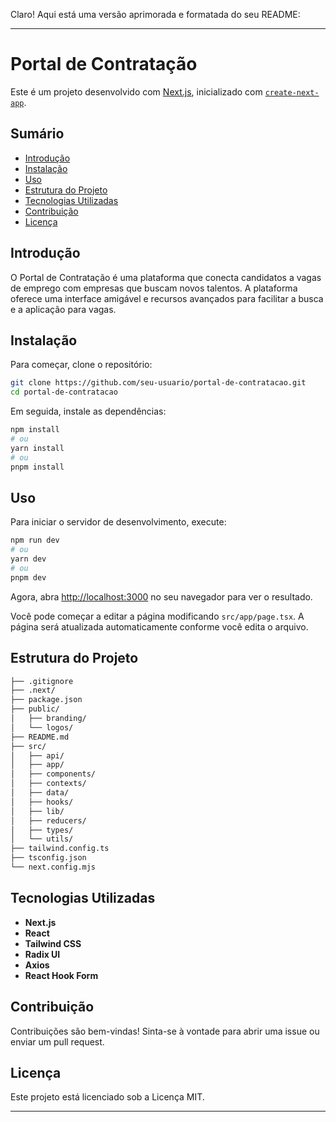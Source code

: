 Claro! Aqui está uma versão aprimorada e formatada do seu README:

---

# Portal de Contratação

Este é um projeto desenvolvido com [Next.js](https://nextjs.org), inicializado com [`create-next-app`](https://nextjs.org/docs/app/api-reference/cli/create-next-app).

## Sumário

- [Introdução](#introdução)
- [Instalação](#instalação)
- [Uso](#uso)
- [Estrutura do Projeto](#estrutura-do-projeto)
- [Tecnologias Utilizadas](#tecnologias-utilizadas)
- [Contribuição](#contribuição)
- [Licença](#licença)

## Introdução

O Portal de Contratação é uma plataforma que conecta candidatos a vagas de emprego com empresas que buscam novos talentos. A plataforma oferece uma interface amigável e recursos avançados para facilitar a busca e a aplicação para vagas.

## Instalação

Para começar, clone o repositório:

```bash
git clone https://github.com/seu-usuario/portal-de-contratacao.git
cd portal-de-contratacao
```

Em seguida, instale as dependências:

```bash
npm install
# ou
yarn install
# ou
pnpm install
```

## Uso

Para iniciar o servidor de desenvolvimento, execute:

```bash
npm run dev
# ou
yarn dev
# ou
pnpm dev
```

Agora, abra [http://localhost:3000](http://localhost:3000) no seu navegador para ver o resultado.

Você pode começar a editar a página modificando `src/app/page.tsx`. A página será atualizada automaticamente conforme você edita o arquivo.

## Estrutura do Projeto

```bash
├── .gitignore
├── .next/
├── package.json
├── public/
│   ├── branding/
│   └── logos/
├── README.md
├── src/
│   ├── api/
│   ├── app/
│   ├── components/
│   ├── contexts/
│   ├── data/
│   ├── hooks/
│   ├── lib/
│   ├── reducers/
│   ├── types/
│   └── utils/
├── tailwind.config.ts
├── tsconfig.json
└── next.config.mjs
```

## Tecnologias Utilizadas

- **Next.js**
- **React**
- **Tailwind CSS**
- **Radix UI**
- **Axios**
- **React Hook Form**

## Contribuição

Contribuições são bem-vindas! Sinta-se à vontade para abrir uma issue ou enviar um pull request.

## Licença

Este projeto está licenciado sob a Licença MIT.

---